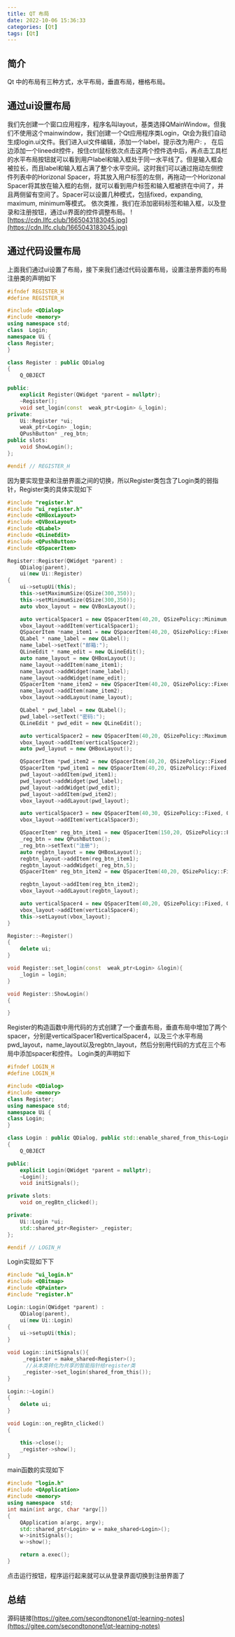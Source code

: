 ```yaml
---
title: QT 布局
date: 2022-10-06 15:36:33
categories: [Qt]
tags: [Qt]
---
```

## 简介
Qt 中的布局有三种方式，水平布局，垂直布局，栅格布局。<!--more-->
## 通过ui设置布局
我们先创建一个窗口应用程序，程序名叫layout，基类选择QMainWindow。但我们不使用这个mainwindow，我们创建一个Qt应用程序类Login，Qt会为我们自动生成login.ui文件。我们进入ui文件编辑，添加一个label，提示改为用户: ， 在后边添加一个lineedit控件，按住ctrl鼠标依次点击这两个控件选中后，再点击工具栏的水平布局按钮就可以看到用户label和输入框处于同一水平线了。但是输入框会被拉长，而且label和输入框占满了整个水平空间。这时我们可以通过拖动左侧控件列表中的Horizonal Spacer，将其放入用户标签的左侧，再拖动一个Horizonal Spacer将其放在输入框的右侧，就可以看到用户标签和输入框被挤在中间了，并且两侧留有空间了。Spacer可以设置几种模式，包括fixed，expanding, maximum, minimum等模式。
依次类推，我们在添加密码标签和输入框，以及登录和注册按钮，通过ui界面的控件调整布局。
![https://cdn.llfc.club/1665043183045.jpg](https://cdn.llfc.club/1665043183045.jpg)
## 通过代码设置布局
上面我们通过ui设置了布局，接下来我们通过代码设置布局，设置注册界面的布局
注册类的声明如下
``` cpp
#ifndef REGISTER_H
#define REGISTER_H

#include <QDialog>
#include <memory>
using namespace std;
class  Login;
namespace Ui {
class Register;
}

class Register : public QDialog
{
    Q_OBJECT

public:
    explicit Register(QWidget *parent = nullptr);
    ~Register();
    void set_login(const  weak_ptr<Login> &_login);
private:
    Ui::Register *ui;
    weak_ptr<Login> _login;
    QPushButton* _reg_btn;
public slots:
    void ShowLogin();
};

#endif // REGISTER_H
```
因为要实现登录和注册界面之间的切换，所以Register类包含了Login类的弱指针，Register类的具体实现如下
``` cpp
#include "register.h"
#include "ui_register.h"
#include <QHBoxLayout>
#include <QVBoxLayout>
#include <QLabel>
#include <QLineEdit>
#include <QPushButton>
#include <QSpacerItem>

Register::Register(QWidget *parent) :
    QDialog(parent),
    ui(new Ui::Register)
{
    ui->setupUi(this);
    this->setMaximumSize(QSize(300,350));
    this->setMinimumSize(QSize(300,350));
    auto vbox_layout = new QVBoxLayout();

    auto verticalSpacer1 = new QSpacerItem(40,20, QSizePolicy::Minimum, QSizePolicy::Expanding);
    vbox_layout->addItem(verticalSpacer1);
    QSpacerItem *name_item1 = new QSpacerItem(40,20, QSizePolicy::Fixed, QSizePolicy::Minimum);
    QLabel * name_label = new QLabel();
    name_label->setText("邮箱:");
    QLineEdit * name_edit = new QLineEdit();
    auto name_layout = new QHBoxLayout();
    name_layout->addItem(name_item1);
    name_layout->addWidget(name_label);
    name_layout->addWidget(name_edit);
    QSpacerItem *name_item2 = new QSpacerItem(40,20, QSizePolicy::Fixed, QSizePolicy::Minimum);
    name_layout->addItem(name_item2);
    vbox_layout->addLayout(name_layout);

    QLabel * pwd_label = new QLabel();
    pwd_label->setText("密码:");
    QLineEdit * pwd_edit = new QLineEdit();

    auto verticalSpacer2 = new QSpacerItem(40,20, QSizePolicy::Maximum, QSizePolicy::Maximum);
    vbox_layout->addItem(verticalSpacer2);
    auto pwd_layout = new QHBoxLayout();

    QSpacerItem *pwd_item2 = new QSpacerItem(40,20, QSizePolicy::Fixed, QSizePolicy::Minimum);
    QSpacerItem *pwd_item1 = new QSpacerItem(40,20, QSizePolicy::Fixed, QSizePolicy::Minimum);
    pwd_layout->addItem(pwd_item1);
    pwd_layout->addWidget(pwd_label);
    pwd_layout->addWidget(pwd_edit);
    pwd_layout->addItem(pwd_item2);
    vbox_layout->addLayout(pwd_layout);

    auto verticalSpacer3 = new QSpacerItem(40,30, QSizePolicy::Fixed, QSizePolicy::Maximum);
    vbox_layout->addItem(verticalSpacer3);

    QSpacerItem* reg_btn_item1 = new QSpacerItem(150,20, QSizePolicy::Fixed, QSizePolicy::Minimum);
    _reg_btn = new QPushButton();
    _reg_btn->setText("注册");
    auto regbtn_layout = new QHBoxLayout();
    regbtn_layout->addItem(reg_btn_item1);
    regbtn_layout->addWidget(_reg_btn,5);
    QSpacerItem* reg_btn_item2 = new QSpacerItem(40,20, QSizePolicy::Fixed, QSizePolicy::Minimum);

    regbtn_layout->addItem(reg_btn_item2);
    vbox_layout->addLayout(regbtn_layout);

    auto verticalSpacer4 = new QSpacerItem(40,20, QSizePolicy::Fixed, QSizePolicy::Expanding);
    vbox_layout->addItem(verticalSpacer4);
    this->setLayout(vbox_layout);
}

Register::~Register()
{
    delete ui;
}

void Register::set_login(const  weak_ptr<Login> &login){
    _login = login;
}

void Register::ShowLogin()
{

}

```
Register的构造函数中用代码的方式创建了一个垂直布局，垂直布局中增加了两个spacer，分别是verticalSpacer1和verticalSpacer4，以及三个水平布局pwd_layout，name_layout以及regbtn_layout，然后分别用代码的方式在三个布局中添加spacer和控件。
Login类的声明如下
``` cpp
#ifndef LOGIN_H
#define LOGIN_H

#include <QDialog>
#include <memory>
class Register;
using namespace std;
namespace Ui {
class Login;
}

class Login : public QDialog, public std::enable_shared_from_this<Login>
{
    Q_OBJECT

public:
    explicit Login(QWidget *parent = nullptr);
    ~Login();
    void initSignals();

private slots:
    void on_regBtn_clicked();

private:
    Ui::Login *ui;
    std::shared_ptr<Register> _register;
};

#endif // LOGIN_H
```
Login实现如下下
``` cpp
#include "ui_login.h"
#include <QBitmap>
#include <QPainter>
#include "register.h"

Login::Login(QWidget *parent) :
    QDialog(parent),
    ui(new Ui::Login)
{
    ui->setupUi(this);
}

void Login::initSignals(){
     _register = make_shared<Register>();
      //从本类转化为共享的智能指针给register类
     _register->set_login(shared_from_this());
}

Login::~Login()
{
    delete ui;
}

void Login::on_regBtn_clicked()
{

    this->close();
    _register->show();
}
```
main函数的实现如下
``` cpp
#include "login.h"
#include <QApplication>
#include <memory>
using namespace  std;
int main(int argc, char *argv[])
{
    QApplication a(argc, argv);
    std::shared_ptr<Login> w = make_shared<Login>();
    w->initSignals();
    w->show();

    return a.exec();
}
```
点击运行按钮，程序运行起来就可以从登录界面切换到注册界面了
## 总结
源码链接[https://gitee.com/secondtonone1/qt-learning-notes](https://gitee.com/secondtonone1/qt-learning-notes)